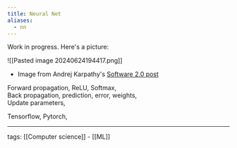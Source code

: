 ```yaml
---
title: Neural Net
aliases:
  - nn
---
```


Work in progress. Here's a picture:  

![[Pasted image 20240624194417.png]]
- Image from Andrej Karpathy's [Software 2.0 post](https://karpathy.medium.com/software-2-0-a64152b37c35)

Forward propagation, ReLU, Softmax,  
Back propagation, prediction, error, weights,  
Update parameters,  

Tensorflow, Pytorch,  

---

tags: [[Computer science]] - [[ML]]